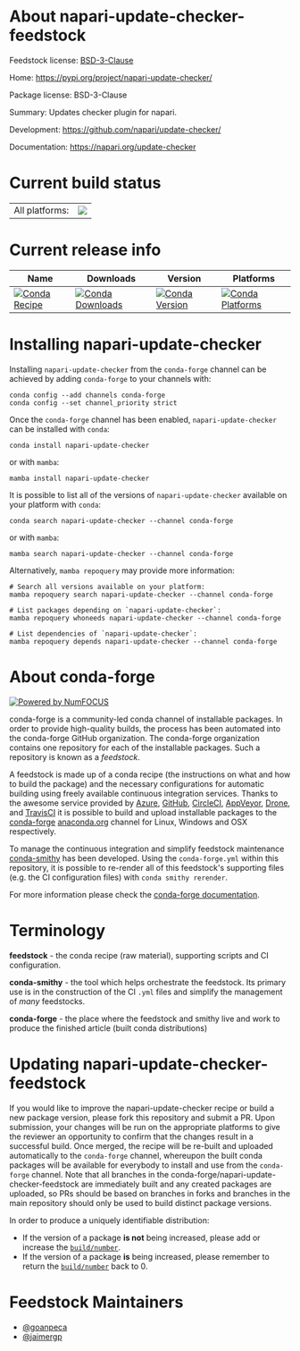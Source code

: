 About napari-update-checker-feedstock
=====================================

Feedstock license: [BSD-3-Clause](https://github.com/conda-forge/napari-update-checker-feedstock/blob/main/LICENSE.txt)

Home: https://pypi.org/project/napari-update-checker/

Package license: BSD-3-Clause

Summary: Updates checker plugin for napari.

Development: https://github.com/napari/update-checker/

Documentation: https://napari.org/update-checker

Current build status
====================


<table><tr><td>All platforms:</td>
    <td>
      <a href="https://dev.azure.com/conda-forge/feedstock-builds/_build/latest?definitionId=24523&branchName=main">
        <img src="https://dev.azure.com/conda-forge/feedstock-builds/_apis/build/status/napari-update-checker-feedstock?branchName=main">
      </a>
    </td>
  </tr>
</table>

Current release info
====================

| Name | Downloads | Version | Platforms |
| --- | --- | --- | --- |
| [![Conda Recipe](https://img.shields.io/badge/recipe-napari--update--checker-green.svg)](https://anaconda.org/conda-forge/napari-update-checker) | [![Conda Downloads](https://img.shields.io/conda/dn/conda-forge/napari-update-checker.svg)](https://anaconda.org/conda-forge/napari-update-checker) | [![Conda Version](https://img.shields.io/conda/vn/conda-forge/napari-update-checker.svg)](https://anaconda.org/conda-forge/napari-update-checker) | [![Conda Platforms](https://img.shields.io/conda/pn/conda-forge/napari-update-checker.svg)](https://anaconda.org/conda-forge/napari-update-checker) |

Installing napari-update-checker
================================

Installing `napari-update-checker` from the `conda-forge` channel can be achieved by adding `conda-forge` to your channels with:

```
conda config --add channels conda-forge
conda config --set channel_priority strict
```

Once the `conda-forge` channel has been enabled, `napari-update-checker` can be installed with `conda`:

```
conda install napari-update-checker
```

or with `mamba`:

```
mamba install napari-update-checker
```

It is possible to list all of the versions of `napari-update-checker` available on your platform with `conda`:

```
conda search napari-update-checker --channel conda-forge
```

or with `mamba`:

```
mamba search napari-update-checker --channel conda-forge
```

Alternatively, `mamba repoquery` may provide more information:

```
# Search all versions available on your platform:
mamba repoquery search napari-update-checker --channel conda-forge

# List packages depending on `napari-update-checker`:
mamba repoquery whoneeds napari-update-checker --channel conda-forge

# List dependencies of `napari-update-checker`:
mamba repoquery depends napari-update-checker --channel conda-forge
```


About conda-forge
=================

[![Powered by
NumFOCUS](https://img.shields.io/badge/powered%20by-NumFOCUS-orange.svg?style=flat&colorA=E1523D&colorB=007D8A)](https://numfocus.org)

conda-forge is a community-led conda channel of installable packages.
In order to provide high-quality builds, the process has been automated into the
conda-forge GitHub organization. The conda-forge organization contains one repository
for each of the installable packages. Such a repository is known as a *feedstock*.

A feedstock is made up of a conda recipe (the instructions on what and how to build
the package) and the necessary configurations for automatic building using freely
available continuous integration services. Thanks to the awesome service provided by
[Azure](https://azure.microsoft.com/en-us/services/devops/), [GitHub](https://github.com/),
[CircleCI](https://circleci.com/), [AppVeyor](https://www.appveyor.com/),
[Drone](https://cloud.drone.io/welcome), and [TravisCI](https://travis-ci.com/)
it is possible to build and upload installable packages to the
[conda-forge](https://anaconda.org/conda-forge) [anaconda.org](https://anaconda.org/)
channel for Linux, Windows and OSX respectively.

To manage the continuous integration and simplify feedstock maintenance
[conda-smithy](https://github.com/conda-forge/conda-smithy) has been developed.
Using the ``conda-forge.yml`` within this repository, it is possible to re-render all of
this feedstock's supporting files (e.g. the CI configuration files) with ``conda smithy rerender``.

For more information please check the [conda-forge documentation](https://conda-forge.org/docs/).

Terminology
===========

**feedstock** - the conda recipe (raw material), supporting scripts and CI configuration.

**conda-smithy** - the tool which helps orchestrate the feedstock.
                   Its primary use is in the construction of the CI ``.yml`` files
                   and simplify the management of *many* feedstocks.

**conda-forge** - the place where the feedstock and smithy live and work to
                  produce the finished article (built conda distributions)


Updating napari-update-checker-feedstock
========================================

If you would like to improve the napari-update-checker recipe or build a new
package version, please fork this repository and submit a PR. Upon submission,
your changes will be run on the appropriate platforms to give the reviewer an
opportunity to confirm that the changes result in a successful build. Once
merged, the recipe will be re-built and uploaded automatically to the
`conda-forge` channel, whereupon the built conda packages will be available for
everybody to install and use from the `conda-forge` channel.
Note that all branches in the conda-forge/napari-update-checker-feedstock are
immediately built and any created packages are uploaded, so PRs should be based
on branches in forks and branches in the main repository should only be used to
build distinct package versions.

In order to produce a uniquely identifiable distribution:
 * If the version of a package **is not** being increased, please add or increase
   the [``build/number``](https://docs.conda.io/projects/conda-build/en/latest/resources/define-metadata.html#build-number-and-string).
 * If the version of a package **is** being increased, please remember to return
   the [``build/number``](https://docs.conda.io/projects/conda-build/en/latest/resources/define-metadata.html#build-number-and-string)
   back to 0.

Feedstock Maintainers
=====================

* [@goanpeca](https://github.com/goanpeca/)
* [@jaimergp](https://github.com/jaimergp/)

